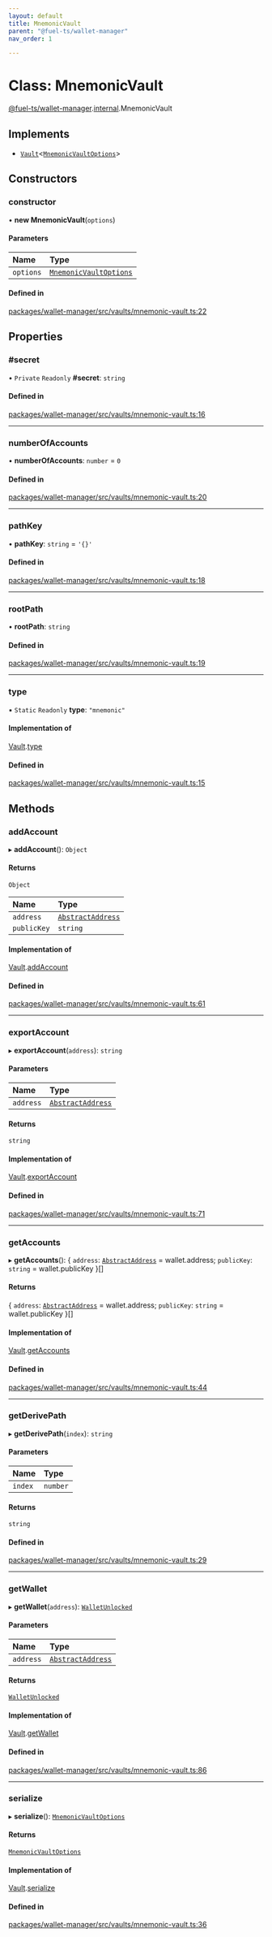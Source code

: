 ```yaml
---
layout: default
title: MnemonicVault
parent: "@fuel-ts/wallet-manager"
nav_order: 1

---
```


# Class: MnemonicVault

[@fuel-ts/wallet-manager](../index.md).[internal](../namespaces/internal.md).MnemonicVault

## Implements

- [`Vault`](internal-Vault.md)<[`MnemonicVaultOptions`](../interfaces/internal-MnemonicVaultOptions.md)\>

## Constructors

### constructor

• **new MnemonicVault**(`options`)

#### Parameters

| Name | Type |
| :------ | :------ |
| `options` | [`MnemonicVaultOptions`](../interfaces/internal-MnemonicVaultOptions.md) |

#### Defined in

[packages/wallet-manager/src/vaults/mnemonic-vault.ts:22](https://github.com/FuelLabs/fuels-ts/blob/master/packages/wallet-manager/src/vaults/mnemonic-vault.ts#L22)

## Properties

### #secret

• `Private` `Readonly` **#secret**: `string`

#### Defined in

[packages/wallet-manager/src/vaults/mnemonic-vault.ts:16](https://github.com/FuelLabs/fuels-ts/blob/master/packages/wallet-manager/src/vaults/mnemonic-vault.ts#L16)

___

### numberOfAccounts

• **numberOfAccounts**: `number` = `0`

#### Defined in

[packages/wallet-manager/src/vaults/mnemonic-vault.ts:20](https://github.com/FuelLabs/fuels-ts/blob/master/packages/wallet-manager/src/vaults/mnemonic-vault.ts#L20)

___

### pathKey

• **pathKey**: `string` = `'{}'`

#### Defined in

[packages/wallet-manager/src/vaults/mnemonic-vault.ts:18](https://github.com/FuelLabs/fuels-ts/blob/master/packages/wallet-manager/src/vaults/mnemonic-vault.ts#L18)

___

### rootPath

• **rootPath**: `string`

#### Defined in

[packages/wallet-manager/src/vaults/mnemonic-vault.ts:19](https://github.com/FuelLabs/fuels-ts/blob/master/packages/wallet-manager/src/vaults/mnemonic-vault.ts#L19)

___

### type

▪ `Static` `Readonly` **type**: ``"mnemonic"``

#### Implementation of

[Vault](internal-Vault.md).[type](internal-Vault.md#type)

#### Defined in

[packages/wallet-manager/src/vaults/mnemonic-vault.ts:15](https://github.com/FuelLabs/fuels-ts/blob/master/packages/wallet-manager/src/vaults/mnemonic-vault.ts#L15)

## Methods

### addAccount

▸ **addAccount**(): `Object`

#### Returns

`Object`

| Name | Type |
| :------ | :------ |
| `address` | [`AbstractAddress`](internal-AbstractAddress.md) |
| `publicKey` | `string` |

#### Implementation of

[Vault](internal-Vault.md).[addAccount](internal-Vault.md#addaccount)

#### Defined in

[packages/wallet-manager/src/vaults/mnemonic-vault.ts:61](https://github.com/FuelLabs/fuels-ts/blob/master/packages/wallet-manager/src/vaults/mnemonic-vault.ts#L61)

___

### exportAccount

▸ **exportAccount**(`address`): `string`

#### Parameters

| Name | Type |
| :------ | :------ |
| `address` | [`AbstractAddress`](internal-AbstractAddress.md) |

#### Returns

`string`

#### Implementation of

[Vault](internal-Vault.md).[exportAccount](internal-Vault.md#exportaccount)

#### Defined in

[packages/wallet-manager/src/vaults/mnemonic-vault.ts:71](https://github.com/FuelLabs/fuels-ts/blob/master/packages/wallet-manager/src/vaults/mnemonic-vault.ts#L71)

___

### getAccounts

▸ **getAccounts**(): { `address`: [`AbstractAddress`](internal-AbstractAddress.md) = wallet.address; `publicKey`: `string` = wallet.publicKey }[]

#### Returns

{ `address`: [`AbstractAddress`](internal-AbstractAddress.md) = wallet.address; `publicKey`: `string` = wallet.publicKey }[]

#### Implementation of

[Vault](internal-Vault.md).[getAccounts](internal-Vault.md#getaccounts)

#### Defined in

[packages/wallet-manager/src/vaults/mnemonic-vault.ts:44](https://github.com/FuelLabs/fuels-ts/blob/master/packages/wallet-manager/src/vaults/mnemonic-vault.ts#L44)

___

### getDerivePath

▸ **getDerivePath**(`index`): `string`

#### Parameters

| Name | Type |
| :------ | :------ |
| `index` | `number` |

#### Returns

`string`

#### Defined in

[packages/wallet-manager/src/vaults/mnemonic-vault.ts:29](https://github.com/FuelLabs/fuels-ts/blob/master/packages/wallet-manager/src/vaults/mnemonic-vault.ts#L29)

___

### getWallet

▸ **getWallet**(`address`): [`WalletUnlocked`](internal-WalletUnlocked.md)

#### Parameters

| Name | Type |
| :------ | :------ |
| `address` | [`AbstractAddress`](internal-AbstractAddress.md) |

#### Returns

[`WalletUnlocked`](internal-WalletUnlocked.md)

#### Implementation of

[Vault](internal-Vault.md).[getWallet](internal-Vault.md#getwallet)

#### Defined in

[packages/wallet-manager/src/vaults/mnemonic-vault.ts:86](https://github.com/FuelLabs/fuels-ts/blob/master/packages/wallet-manager/src/vaults/mnemonic-vault.ts#L86)

___

### serialize

▸ **serialize**(): [`MnemonicVaultOptions`](../interfaces/internal-MnemonicVaultOptions.md)

#### Returns

[`MnemonicVaultOptions`](../interfaces/internal-MnemonicVaultOptions.md)

#### Implementation of

[Vault](internal-Vault.md).[serialize](internal-Vault.md#serialize)

#### Defined in

[packages/wallet-manager/src/vaults/mnemonic-vault.ts:36](https://github.com/FuelLabs/fuels-ts/blob/master/packages/wallet-manager/src/vaults/mnemonic-vault.ts#L36)
